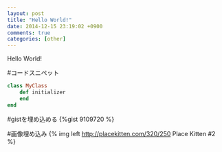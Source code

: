 ```yaml
---
layout: post
title: "Hello World!"
date: 2014-12-15 23:19:02 +0900
comments: true
categories: [other]
---
```


Hello World!

#コードスニペット
``` ruby class sample
class MyClass
	def initializer
	end
end
```

#gistを埋め込める
{%gist 9109720 %}

#画像埋め込み
{% img left http://placekitten.com/320/250 Place Kitten #2 %}

